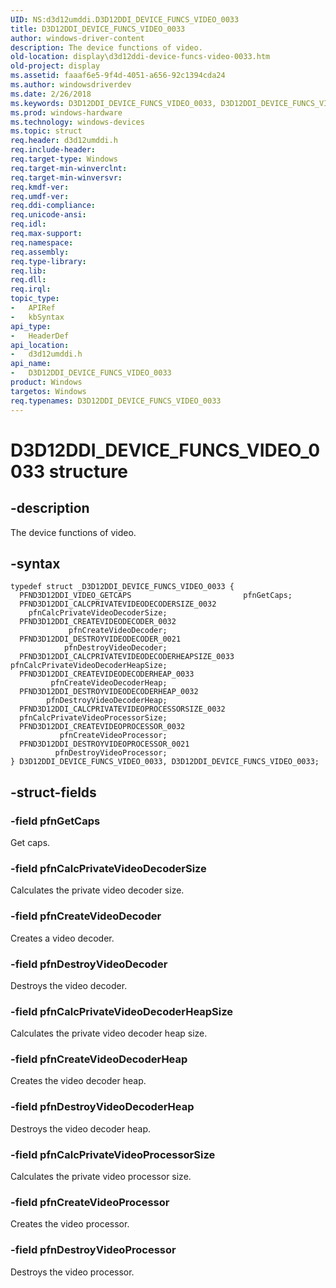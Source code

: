```yaml
---
UID: NS:d3d12umddi.D3D12DDI_DEVICE_FUNCS_VIDEO_0033
title: D3D12DDI_DEVICE_FUNCS_VIDEO_0033
author: windows-driver-content
description: The device functions of video.
old-location: display\d3d12ddi-device-funcs-video-0033.htm
old-project: display
ms.assetid: faaaf6e5-9f4d-4051-a656-92c1394cda24
ms.author: windowsdriverdev
ms.date: 2/26/2018
ms.keywords: D3D12DDI_DEVICE_FUNCS_VIDEO_0033, D3D12DDI_DEVICE_FUNCS_VIDEO_0033 structure [Display Devices], d3d12umddi/D3D12DDI_DEVICE_FUNCS_VIDEO_0033, display.d3d12ddi-device-funcs-video-0033
ms.prod: windows-hardware
ms.technology: windows-devices
ms.topic: struct
req.header: d3d12umddi.h
req.include-header:
req.target-type: Windows
req.target-min-winverclnt:
req.target-min-winversvr:
req.kmdf-ver:
req.umdf-ver:
req.ddi-compliance:
req.unicode-ansi:
req.idl:
req.max-support:
req.namespace:
req.assembly:
req.type-library:
req.lib:
req.dll:
req.irql:
topic_type:
-	APIRef
-	kbSyntax
api_type:
-	HeaderDef
api_location:
-	d3d12umddi.h
api_name:
-	D3D12DDI_DEVICE_FUNCS_VIDEO_0033
product: Windows
targetos: Windows
req.typenames: D3D12DDI_DEVICE_FUNCS_VIDEO_0033
---
```


# D3D12DDI_DEVICE_FUNCS_VIDEO_0033 structure


## -description


The device functions of video.


## -syntax


````
typedef struct _D3D12DDI_DEVICE_FUNCS_VIDEO_0033 {
  PFND3D12DDI_VIDEO_GETCAPS                         pfnGetCaps;
  PFND3D12DDI_CALCPRIVATEVIDEODECODERSIZE_0032      pfnCalcPrivateVideoDecoderSize;
  PFND3D12DDI_CREATEVIDEODECODER_0032               pfnCreateVideoDecoder;
  PFND3D12DDI_DESTROYVIDEODECODER_0021              pfnDestroyVideoDecoder;
  PFND3D12DDI_CALCPRIVATEVIDEODECODERHEAPSIZE_0033  pfnCalcPrivateVideoDecoderHeapSize;
  PFND3D12DDI_CREATEVIDEODECODERHEAP_0033           pfnCreateVideoDecoderHeap;
  PFND3D12DDI_DESTROYVIDEODECODERHEAP_0032          pfnDestroyVideoDecoderHeap;
  PFND3D12DDI_CALCPRIVATEVIDEOPROCESSORSIZE_0032    pfnCalcPrivateVideoProcessorSize;
  PFND3D12DDI_CREATEVIDEOPROCESSOR_0032             pfnCreateVideoProcessor;
  PFND3D12DDI_DESTROYVIDEOPROCESSOR_0021            pfnDestroyVideoProcessor;
} D3D12DDI_DEVICE_FUNCS_VIDEO_0033, D3D12DDI_DEVICE_FUNCS_VIDEO_0033;
````


## -struct-fields




### -field pfnGetCaps

Get caps.


### -field pfnCalcPrivateVideoDecoderSize

Calculates the private video decoder size.


### -field pfnCreateVideoDecoder

Creates a video decoder.


### -field pfnDestroyVideoDecoder

Destroys the video decoder.


### -field pfnCalcPrivateVideoDecoderHeapSize

Calculates the private video decoder heap size.


### -field pfnCreateVideoDecoderHeap

Creates the video decoder heap.


### -field pfnDestroyVideoDecoderHeap

Destroys the video decoder heap.


### -field pfnCalcPrivateVideoProcessorSize

Calculates the private video processor size.


### -field pfnCreateVideoProcessor

Creates the video processor.


### -field pfnDestroyVideoProcessor

Destroys the video processor.

